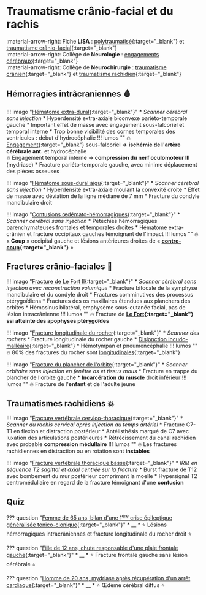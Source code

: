 # Traumatisme crânio-facial et du rachis

:material-arrow-right: Fiche **LiSA** : [polytraumatisé](https://livret.uness.fr/lisa/Prise_en_charge_imm%C3%A9diate_pr%C3%A9-hospitali%C3%A8re_et_%C3%A0_l%E2%80%99arriv%C3%A9e_%C3%A0_l%E2%80%99h%C3%B4pital,_%C3%A9valuation_des_complications_chez_:_un_br%C3%BBl%C3%A9,_un_polytraumatis%C3%A9,_un_traumatis%C3%A9_thoracique,_un_traumatis%C3%A9_abdominal,_un_traumatis%C3%A9_des_membres_et/ou_du_...){:target="_blank"} et [traumatisme crânio-facial](https://livret.uness.fr/lisa/Orientation_diagnostique_et_conduite_%C3%A0_tenir_devant_un_traumatisme_cr%C3%A2nio-facial_et_oculaire){:target="_blank"}  
:material-arrow-right: Collège de **Neurologie** : [engagements cérébraux](https://www.cen-neurologie.fr/fr/deuxieme-cycle/comas-non-traumatiques-ladulte){:target="_blank"}  
:material-arrow-right: Collège de **Neurochirurgie** : [traumatisme crânien](https://campus.neurochirurgie.fr/article1785.html){:target="_blank"} et [traumatisme rachidien](https://campus.neurochirurgie.fr/article1714.html){:target="_blank"}


## Hémorragies intrâcraniennes :drop_of_blood:

!!! imago "[Hématome extra-dural](https://radiopaedia.org/cases/163311/studies/132998){:target="_blank"}"
    * _Scanner cérébral sans injection_
    * Hyperdensité extra-axiale biconvexe pariéto-temporale gauche
    * Important effet de masse avec engagement sous-falcoriel et temporal interne
    * Trop bonne visibilité des cornes temporales des ventricules : début d'hydrocéphalie
    !!! lumos ""
        :fire: [Engagement](https://radiopaedia.org/cases/5209c58806c0f6a7a7ddc46bb0e78173/studies/149894?lang=us){:target="_blank"} sous-falcoriel => **ischémie de l'artère cérébrale ant.** et hydrocéphalie  
        :fire: Engagement temporal interne => **compression du nerf oculomoteur III** (mydriase)
    * Fracture pariéto-temporale gauche, avec minime déplacement des pièces osseuses

!!! imago "[Hématome sous-dural aigu](https://radiopaedia.org/play/70273/entry/1312184/case/180386/studies/144328?lang=gb){:target="_blank"}"
    * _Scanner cérébral sans injection_
    * Hyperdensité extra-axiale moulant la convexité droite
    * Effet de masse avec déviation de la ligne médiane de 7 mm 
    * Fracture du condyle mandibulaire droit

!!! imago "[Contusions œdémato-hémorragiques](https://radiopaedia.org/cases/18371/studies/18214){:target="_blank"}"
    * _Scanner cérébral sans injection_
    * Pétéchies hémorragiques parenchymateuses frontales et temporales droites
    * Hématome extra-crânien et fracture occipitaux gauches témoignant de l'impact
    !!! lumos ""
        :fire: « **Coup** » occipital gauche et lésions antérieures droites de « **[contre-coup](https://radiopaedia.org/cases/55561/studies/62049){:target="_blank"}** »


## Fractures crânio-faciales :bone:

!!! imago "[Fracture de Le Fort II](https://radiopaedia.org/cases/76991/studies/88930){:target="_blank"}"
    * _Scanner cérébral sans injection avec reconstruction volumique_
    * Fracture bifocale de la symphyse mandibulaire et du condyle droit
    * Fractures comminutives des processus ptérygoïdiens
    * Fractures des os maxillaires étendues aux planchers des orbites
    * Hémosinus bilatéral, emphysème sous-cutanée facial, pas de lésion intracrânienne
    !!! lumos ""
        :fire: Fracture de **[Le Fort](https://radiopaedia.org/cases/158149/studies/129802){:target="_blank"} ssi atteinte des apophyses ptérygoïdes**

!!! imago "[Fracture longitudinale du rocher](https://radiopaedia.org/cases/56376/studies/63034){:target="_blank"}"
    * _Scanner des rochers_
    * Fracture longitudinale du rocher gauche
    * [Disjonction incudo-malléaire](https://radiopaedia.org/cases/56376/studies/63379?lang=gb){:target="_blank"}
    * Hémotympan et pneumencéphalie
    !!! lumos ""
        :fire: 80% des fractures du rocher sont [longitudinales](https://radiopaedia.org/cases/12980/studies/13071){:target="_blank"}

!!! imago "[Fracture du plancher de l'orbite](https://radiopaedia.org/cases/180670/studies/144502){:target="_blank"}"
    * _Scanner orbitaire sans injection en fenêtre os et tissus mous_
    * Fracture en trappe du plancher de l'orbite gauche
    * **Incarcération du muscle** droit inférieur
    !!! lumos ""
        :fire: Fracture de l'**enfant** et de l'adulte jeune


## Traumatismes rachidiens :boom:

!!! imago "[Fracture vertébrale cervico-thoracique](https://radiopaedia.org/cases/76540/studies/88296){:target="_blank"}"
    * _Scanner du rachis cervical après injection au temps artériel_
    * Fracture C7-T1 en flexion et distraction postérieur
    * Antélisthésis marqué de C7 avec luxation des articulations postérieures
    * Rétrécissement du canal rachidien avec probable **compression médullaire**
    !!! lumos ""
        :fire: Les fractures rachidiennes en distraction ou en rotation sont **instables**  

!!! imago "[Fracture vertébrale thoracique basse](https://radiopaedia.org/cases/83505/studies/98607){:target="_blank"}"
    * _IRM en séquence T2 sagittal et axial centrée sur la fracture_
    * Burst fracture de T12 avec bombement du mur postérieur comprimant la moelle
    * Hypersignal T2 centromédullaire en regard de la fracture témoignant d'une **contusion**


## Quiz

??? question "[Femme de 65 ans, bilan d'une 1<sup>ère</sup> crise épileptique généralisée tonico-clonique](https://radiopaedia.org/cases/184978/studies/147322){:target="_blank"}"
    * __
    * :star: Lésions hémorragiques intracrâniennes et fracture longitudinale du rocher droit :star:

??? question "[Fille de 12 ans, chute responsable d'une plaie frontale gauche](https://radiopaedia.org/cases/4f935a1e0b3c97bb210df8ab6bf6309a/studies/149888?lang=gb){:target="_blank"}"
    * __
    * :star: Fracture frontale gauche sans lésion cérébrale :star:

??? question "[Homme de 20 ans, mydriase après récupération d'un arrêt cardiaque](https://radiopaedia.org/cases/75922/studies/87353){:target="_blank"}"
    * __
    * :star: Œdème cérébral diffus :star: